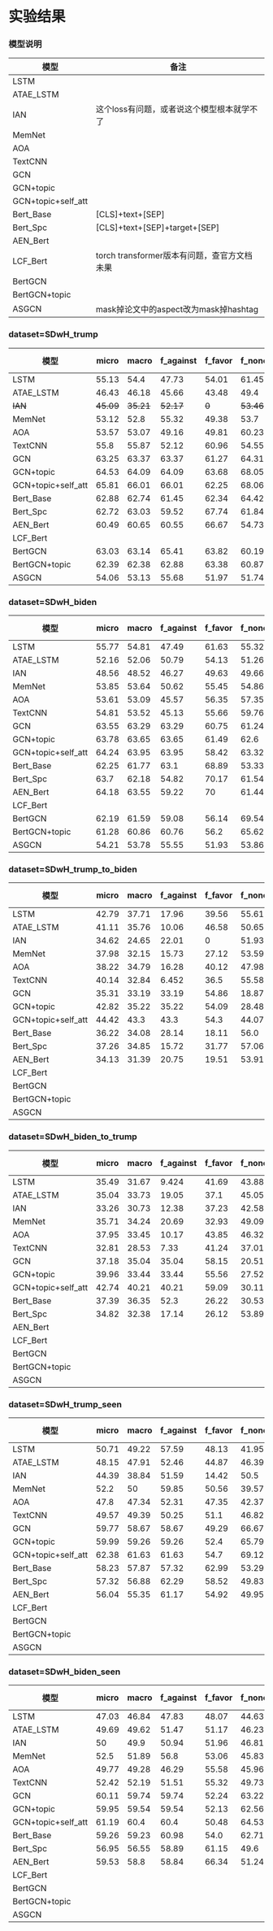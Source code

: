 # 实验结果

### 模型说明
| 模型 | 备注 |
| --- | --- |
| LSTM | |
| ATAE_LSTM | |
| IAN | 这个loss有问题，或者说这个模型根本就学不了 |
| MemNet | |
| AOA | |
| TextCNN | |
| GCN | |
| GCN+topic | |
| GCN+topic+self_att | |
| Bert_Base | [CLS]+text+[SEP] |
| Bert_Spc | [CLS]+text+[SEP]+target+[SEP] |
| AEN_Bert | |
| LCF_Bert | torch transformer版本有问题，查官方文档未果 |
| BertGCN | |
| BertGCN+topic | |
| ASGCN | mask掉论文中的aspect改为mask掉hashtag |

### dataset=SDwH_trump
| 模型 | micro | macro | f_against | f_favor | f_none | f=(mi+ma)/2 |
| --- | --- | --- | --- | --- | --- | --- |
LSTM | 55.13 | 54.4 | 47.73 | 54.01 | 61.45 | 54.77 
ATAE_LSTM | 46.43 | 46.18 | 45.66 | 43.48 | 49.4 | 46.31
~~IAN~~ | ~~45.09~~ | ~~35.21~~ | ~~52.17~~ | ~~0~~ | ~~53.46~~ | ~~40.15~~
MemNet | 53.12 | 52.8 | 55.32 | 49.38 | 53.7 | 52.96
AOA | 53.57 | 53.07 | 49.16 | 49.81 | 60.23 | 53.32
TextCNN | 55.8 | 55.87 | 52.12 | 60.96 | 54.55 | 55.84
GCN | 63.25 | 63.37 | 63.37 | 61.27 | 64.31 | 63.31
GCN+topic | 64.53 | 64.09 | 64.09 | 63.68 | 68.05 | 64.31
GCN+topic+self_att | 65.81 | 66.01 | 66.01 | 62.25 | 68.06 | 65.91
Bert_Base | 62.88 | 62.74 | 61.45 | 62.34 | 64.42 | 62.81
Bert_Spc | 62.72 | 63.03 | 59.52 | 67.74 | 61.84 | 62.88
AEN_Bert | 60.49 | 60.65 | 60.55 | 66.67 | 54.73 | 60.57
LCF_Bert |  |  |  |  |  | 0
BertGCN | 63.03 | 63.14 | 65.41 | 63.82 | 60.19 | 63.09
BertGCN+topic | 62.39 | 62.38 | 62.88 | 63.38 | 60.87 | 62.39
ASGCN | 54.06 | 53.13 | 55.68 | 51.97 | 51.74 | 53.6

### dataset=SDwH_biden
模型 | micro | macro | f_against | f_favor | f_none | f=(micro+macro)/2
| --- | --- | --- | --- | --- | --- | --- |
LSTM | 55.77 | 54.81 | 47.49 | 61.63 | 55.32 | 55.29
ATAE_LSTM | 52.16 | 52.06 | 50.79 | 54.13 | 51.26 | 52.11
IAN | 48.56 | 48.52 | 46.27 | 49.63 | 49.66 | 48.54
MemNet | 53.85 | 53.64 | 50.62 | 55.45 | 54.86 | 53.75
AOA | 53.61 | 53.09 | 45.57 | 56.35 | 57.35 | 53.35
TextCNN | 54.81 | 53.52 | 45.13 | 55.66 | 59.76 | 54.17
GCN | 63.55 | 63.29 | 63.29 | 60.75 | 61.24 | 63.42
GCN+topic | 63.78 | 63.65 | 63.65 | 61.49 | 62.6 | 63.72
GCN+topic+self_att | 64.24 | 63.95 | 63.95 | 58.42 | 63.32 | 64.1
Bert_Base | 62.25 | 61.77 | 63.1 | 68.89 | 53.33 | 62.01
Bert_Spc | 63.7 | 62.18 | 54.82 | 70.17 | 61.54 | 62.94
AEN_Bert | 64.18 | 63.55 | 59.22 | 70 | 61.44 | 63.87
LCF_Bert |  |  |  |  |  | 0
BertGCN | 62.19 | 61.59 | 59.08 | 56.14 | 69.54 | 61.89
BertGCN+topic | 61.28 | 60.86 | 60.76 | 56.2 | 65.62 | 61.07
ASGCN | 54.21 | 53.78 | 55.55 | 51.93 | 53.86 | 54

### dataset=SDwH_trump_to_biden
模型 | micro | macro | f_against | f_favor | f_none | f=(micro+macro)/2
| --- | --- | --- | --- | --- | --- | --- |
LSTM | 42.79 | 37.71 | 17.96 | 39.56 | 55.61 | 40.25
ATAE_LSTM | 41.11 | 35.76 | 10.06 | 46.58 | 50.65 | 38.44
IAN | 34.62 | 24.65 | 22.01 | 0 | 51.93 | 29.64
MemNet | 37.98 | 32.15 | 15.73 | 27.12 | 53.59 | 35.07
AOA | 38.22 | 34.79 | 16.28 | 40.12 | 47.98 | 36.51
TextCNN | 40.14 | 32.84 | 6.452 | 36.5 | 55.58 | 36.49
GCN | 35.31 | 33.19 | 33.19 | 54.86 | 18.87 | 34.25
GCN+topic | 42.82 | 35.22 | 35.22 | 54.09 | 28.48 | 39.02
GCN+topic+self_att | 44.42 | 43.3 | 43.3 | 54.3 | 44.07 | 43.86
Bert_Base | 36.22 | 34.08 | 28.14 | 18.11 | 56.0 | 35.15
Bert_Spc | 37.26 | 34.85 | 15.72 | 31.77 | 57.06 | 36.06
AEN_Bert | 34.13 | 31.39 | 20.75 | 19.51 | 53.91 | 32.76
LCF_Bert |  |  |  |  |  | 0
BertGCN |  |  |  |  |  | 0
BertGCN+topic |  |  |  |  |  | 0
ASGCN |  |  |  |  |  | 0

### dataset=SDwH_biden_to_trump
模型 | micro | macro | f_against | f_favor | f_none | f=(micro+macro)/2
| --- | --- | --- | --- | --- | --- | --- |
LSTM | 35.49 | 31.67 | 9.424 | 41.69 | 43.88 | 33.58
ATAE_LSTM | 35.04 | 33.73 | 19.05 | 37.1 | 45.05 | 34.39
IAN | 33.26 | 30.73 | 12.38 | 37.23 | 42.58 | 32
MemNet | 35.71 | 34.24 | 20.69 | 32.93 | 49.09 | 34.98
AOA | 37.95 | 33.45 | 10.17 | 43.85 | 46.32 | 35.7
TextCNN | 32.81 | 28.53 | 7.33 | 41.24 | 37.01 | 30.67
GCN | 37.18 | 35.04 | 35.04 | 58.15 | 20.51 | 36.11
GCN+topic | 39.96 | 33.44 | 33.44 | 55.56 | 27.52 | 36.7
GCN+topic+self_att | 42.74 | 40.21 | 40.21 | 59.09 | 30.11 | 41.48
Bert_Base | 37.39 | 36.35 | 52.3 | 26.22 | 30.53 | 36.87
Bert_Spc | 34.82 | 32.38 | 17.14 | 26.12 | 53.89 | 33.6
AEN_Bert |  |  |  |  |  | 0
LCF_Bert |  |  |  |  |  | 0
BertGCN |  |  |  |  |  | 0
BertGCN+topic |  |  |  |  |  | 0
ASGCN |  |  |  |  |  | 0

### dataset=SDwH_trump_seen
模型 | micro | macro | f_against | f_favor | f_none | f=(micro+macro)/2
| --- | --- | --- | --- | --- | --- | --- |
LSTM | 50.71 | 49.22 | 57.59 | 48.13 | 41.95 | 49.97
ATAE_LSTM | 48.15 | 47.91 | 52.46 | 44.87 | 46.39 | 48.03
IAN | 44.39 | 38.84 | 51.59 | 14.42 | 50.5 | 41.62
MemNet | 52.2 | 50 | 59.85 | 50.56 | 39.57 | 51.1
AOA | 47.8 | 47.34 | 52.31 | 47.35 | 42.37 | 47.57
TextCNN | 49.57 | 49.39 | 50.25 | 51.1 | 46.82 | 49.48
GCN | 59.77 | 58.67 | 58.67 | 49.29 | 66.67 | 59.22
GCN+topic | 59.99 | 59.26 | 59.26 | 52.4 | 65.79 | 59.63
GCN+topic+self_att | 62.38 | 61.63 | 61.63 | 54.7 | 69.12 | 62.01
Bert_Base | 58.23 | 57.87 | 57.32 | 62.99 | 53.29 | 58.05
Bert_Spc | 57.32 | 56.88 | 62.29 | 58.52 | 49.83 | 57.1
AEN_Bert | 56.04 | 55.35 | 61.17 | 54.92 | 49.95 | 55.7
LCF_Bert |  |  |  |  |  | 0
BertGCN |  |  |  |  |  | 0
BertGCN+topic |  |  |  |  |  | 0
ASGCN |  |  |  |  |  | 0

### dataset=SDwH_biden_seen
模型 | micro | macro | f_against | f_favor | f_none | f=(micro+macro)/2
| --- | --- | --- | --- | --- | --- | --- |
LSTM | 47.03 | 46.84 | 47.83 | 48.07 | 44.63 | 46.94
ATAE_LSTM | 49.69 | 49.62 | 51.47 | 51.17 | 46.23 | 49.66
IAN | 50 | 49.9 | 50.94 | 51.96 | 46.81 | 49.95
MemNet | 52.5 | 51.89 | 56.8 | 53.06 | 45.83 | 52.2
AOA | 49.77 | 49.28 | 46.29 | 55.58 | 45.96 | 49.53
TextCNN | 52.42 | 52.19 | 51.51 | 55.32 | 49.73 | 52.31
GCN | 60.11 | 59.74 | 59.74 | 52.24 | 63.22 | 59.93
GCN+topic | 59.95 | 59.54 | 59.54 | 52.13 | 62.56 | 59.75
GCN+topic+self_att | 61.19 | 60.4 | 60.4 | 50.48 | 64.53 | 60.8
Bert_Base | 59.26 | 59.23 | 60.98 | 54.0 | 62.71 | 59.25
Bert_Spc | 56.95 | 56.55 | 58.89 | 61.15 | 49.6 | 56.75
AEN_Bert | 59.53 | 58.8 | 58.84 | 66.34 | 51.24 | 59.17
LCF_Bert |  |  |  |  |  | 0
BertGCN |  |  |  |  |  | 0
BertGCN+topic |  |  |  |  |  | 0
ASGCN |  |  |  |  |  | 0
